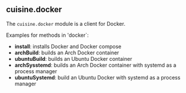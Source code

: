 ## cuisine.docker

The `cuisine.docker` module is a client for Docker.

Examples for methods in 'docker`:

- **install**: installs Docker and Docker compose
- **archBuild**: builds an Arch Docker container
- **ubuntuBuild**: builds an Ubuntu Docker container
- **archSysstemd**: builds an Arch Docker container with systemd as a process manager
- **ubuntuSystemd**: build an Ubuntu Docker with systemd as a process manager